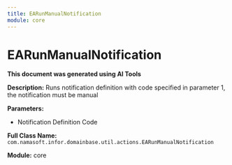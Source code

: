 ```yaml
---
title: EARunManualNotification
module: core
---
```



<div class='entity-flows'>

# EARunManualNotification

**This document was generated using AI Tools**

**Description:** Runs notification definition with code specified in parameter 1, the notification must be manual

**Parameters:**
- Notification Definition Code

**Full Class Name:** `com.namasoft.infor.domainbase.util.actions.EARunManualNotification`

**Module:** core


</div>

